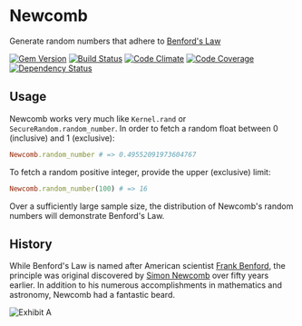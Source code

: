 # Newcomb

Generate random numbers that adhere to [Benford's Law](http://en.wikipedia.org/wiki/Benford's_law)

[![Gem Version](https://img.shields.io/gem/v/newcomb.svg?style=flat)](http://rubygems.org/gems/newcomb)
[![Build Status](https://img.shields.io/travis/laserlemon/newcomb/master.svg?style=flat)](https://travis-ci.org/laserlemon/newcomb)
[![Code Climate](https://img.shields.io/codeclimate/github/laserlemon/newcomb.svg?style=flat)](https://codeclimate.com/github/laserlemon/newcomb)
[![Code Coverage](http://img.shields.io/codeclimate/coverage/github/laserlemon/newcomb.svg?style=flat)](https://codeclimate.com/github/laserlemon/newcomb)
[![Dependency Status](https://img.shields.io/gemnasium/laserlemon/newcomb.svg?style=flat)](https://gemnasium.com/laserlemon/newcomb)

## Usage

Newcomb works very much like `Kernel.rand` or `SecureRandom.random_number`. In
order to fetch a random float between 0 (inclusive) and 1 (exclusive):

```ruby
Newcomb.random_number # => 0.49552091973604767
```

To fetch a random positive integer, provide the upper (exclusive) limit:

```ruby
Newcomb.random_number(100) # => 16
```

Over a sufficiently large sample size, the distribution of Newcomb's random
numbers will demonstrate Benford's Law.

## History

While Benford's Law is named after American scientist [Frank Benford](http://en.wikipedia.org/wiki/Frank_Benford),
the principle was original discovered by [Simon Newcomb](http://en.wikipedia.org/wiki/Simon_Newcomb)
over fifty years earlier. In addition to his numerous accomplishments in
mathematics and astronomy, Newcomb had a fantastic beard.

![Exhibit A](http://upload.wikimedia.org/wikipedia/commons/thumb/9/92/Simon_Newcomb_01.jpg/640px-Simon_Newcomb_01.jpg)
